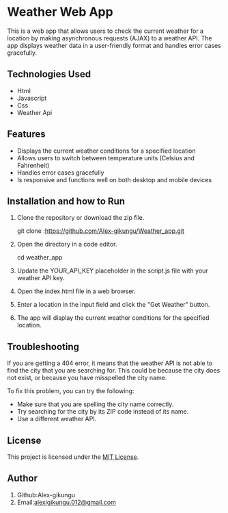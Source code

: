 # Weather Web App

This is a web app that allows users to check the current weather for a location by making asynchronous requests (AJAX) to a weather API. The app displays weather data in a user-friendly format and handles error cases gracefully.

## Technologies Used 
- Html
- Javascript
- Css
- Weather Api 

## Features

- Displays the current weather conditions for a specified location
- Allows users to switch between temperature units (Celsius and Fahrenheit)
- Handles error cases gracefully
- Is responsive and functions well on both desktop and mobile devices

## Installation and how to Run
1. Clone the repository or download the zip file.


      git clone :https://github.com/Alex-gikungu/Weather_app.git
 


2. Open the directory in a code editor.


      cd weather_app


3. Update the YOUR_API_KEY placeholder in the script.js file with your weather API key.
4. Open the index.html file in a web browser.
5. Enter a location in the input field and click the "Get Weather" button.
6. The app will display the current weather conditions for the specified location.

## Troubleshooting

If you are getting a 404 error, it means that the weather API is not able to find the city that you are searching for. This could be because the city does not exist, or because you have misspelled the city name.

To fix this problem, you can try the following:

- Make sure that you are spelling the city name correctly.
- Try searching for the city by its ZIP code instead of its name.
- Use a different weather API.

## License

This project is licensed under the [MIT License](LICENSE).

## Author
1. Github:Alex-gikungu
2. Email:alexigikungu.012@gmail.com
